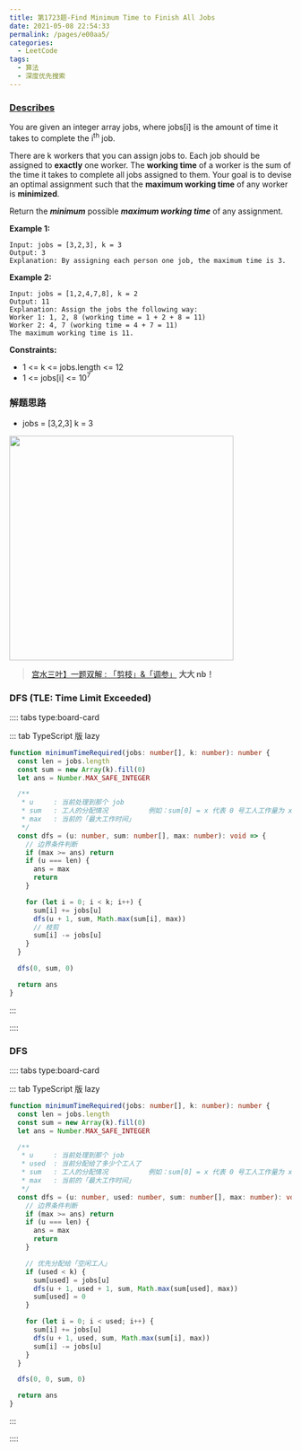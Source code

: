 ```yaml
---
title: 第1723题-Find Minimum Time to Finish All Jobs
date: 2021-05-08 22:54:33
permalink: /pages/e00aa5/
categories:
  - LeetCode
tags:
  - 算法
  - 深度优先搜索
---
```


### [Describes](https://leetcode-cn.com/problems/find-minimum-time-to-finish-all-jobs/)

You are given an integer array <span class="span-shadow">jobs</span>, where <span class="span-shadow">jobs[i]</span> is the amount of time it takes to complete the <span class="span-shadow">i<sup>th</sup></span> job.

There are k workers that you can assign jobs to. Each job should be assigned to **exactly** one worker. The **working time** of a worker is the sum of the time it takes to complete all jobs assigned to them. Your goal is to devise an optimal assignment such that the **maximum working time** of any worker is **minimized**.

Return the **_minimum_** possible **_maximum working time_** of any assignment.

<!-- more -->

**Example 1:**

```
Input: jobs = [3,2,3], k = 3
Output: 3
Explanation: By assigning each person one job, the maximum time is 3.
```

**Example 2:**

```
Input: jobs = [1,2,4,7,8], k = 2
Output: 11
Explanation: Assign the jobs the following way:
Worker 1: 1, 2, 8 (working time = 1 + 2 + 8 = 11)
Worker 2: 4, 7 (working time = 4 + 7 = 11)
The maximum working time is 11.
```

**Constraints:**

- <span class="span-shadow">1 <= k <= jobs.length <= 12</span>
- <span class="span-shadow">1 <= jobs[i] <= 10<sup>7</sup></span>

### 解题思路

- <span class="span-shadow">jobs = [3,2,3]</span> <span class="span-shadow">k = 3</span>

<img src="https://cdn.jsdelivr.net/gh/xiaojun996/CDN/images/leetcode/find-minimum-time-to-finish-all-jobs.png" width="400" />

> [宫水三叶】一题双解 : 「剪枝」&「调参」](https://leetcode-cn.com/problems/find-minimum-time-to-finish-all-jobs/solution/gong-shui-san-xie-yi-ti-shuang-jie-jian-4epdd/) **大大 nb！**

### DFS (TLE: Time Limit Exceeded)

:::: tabs type:board-card

::: tab TypeScript 版 lazy

```TypeScript
function minimumTimeRequired(jobs: number[], k: number): number {
  const len = jobs.length
  const sum = new Array(k).fill(0)
  let ans = Number.MAX_SAFE_INTEGER

  /**
   * u     : 当前处理到那个 job
   * sum   : 工人的分配情况          例如：sum[0] = x 代表 0 号工人工作量为 x
   * max   : 当前的「最大工作时间」
   */
  const dfs = (u: number, sum: number[], max: number): void => {
    // 边界条件判断
    if (max >= ans) return
    if (u === len) {
      ans = max
      return
    }

    for (let i = 0; i < k; i++) {
      sum[i] += jobs[u]
      dfs(u + 1, sum, Math.max(sum[i], max))
      // 枝剪
      sum[i] -= jobs[u]
    }
  }

  dfs(0, sum, 0)

  return ans
}
```

:::

::::

### DFS

:::: tabs type:board-card

::: tab TypeScript 版 lazy

```TypeScript
function minimumTimeRequired(jobs: number[], k: number): number {
  const len = jobs.length
  const sum = new Array(k).fill(0)
  let ans = Number.MAX_SAFE_INTEGER

  /**
   * u     : 当前处理到那个 job
   * used  : 当前分配给了多少个工人了
   * sum   : 工人的分配情况          例如：sum[0] = x 代表 0 号工人工作量为 x
   * max   : 当前的「最大工作时间」
   */
  const dfs = (u: number, used: number, sum: number[], max: number): void => {
    // 边界条件判断
    if (max >= ans) return
    if (u === len) {
      ans = max
      return
    }

    // 优先分配给「空闲工人」
    if (used < k) {
      sum[used] = jobs[u]
      dfs(u + 1, used + 1, sum, Math.max(sum[used], max))
      sum[used] = 0
    }

    for (let i = 0; i < used; i++) {
      sum[i] += jobs[u]
      dfs(u + 1, used, sum, Math.max(sum[i], max))
      sum[i] -= jobs[u]
    }
  }

  dfs(0, 0, sum, 0)

  return ans
}
```

:::

::::
